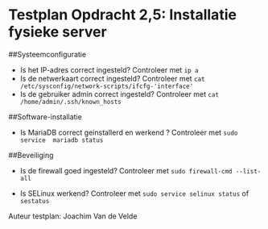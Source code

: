 # Testplan Opdracht 2,5: Installatie fysieke server


##Systeemconfiguratie

* Is het IP-adres correct ingesteld? Controleer met `ip a`
* Is de netwerkaart correct ingesteld? Controleer met `cat /etc/sysconfig/network-scripts/ifcfg-'interface'`
* Is de gebruiker admin correct ingesteld? Controleer met `cat /home/admin/.ssh/known_hosts`

##Software-installatie

* Is MariaDB correct geinstallerd en werkend ? Controleer met `sudo service  mariadb status`

##Beveiliging

* Is de firewall goed ingesteld? Controleer met `sudo firewall-cmd --list-all`

* Is SELinux werkend? Controleer met `sudo service selinux status` of `sestatus`

Auteur testplan: Joachim Van de Velde


